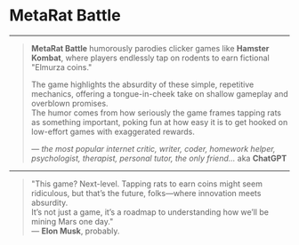 # MetaRat Battle

---

> **MetaRat Battle** humorously parodies clicker games like **Hamster Kombat**, where players endlessly tap on rodents to earn fictional "Elmurza coins."  
>  
> The game highlights the absurdity of these simple, repetitive mechanics, offering a tongue-in-cheek take on shallow gameplay and overblown promises.  
> The humor comes from how seriously the game frames tapping rats as something important, poking fun at how easy it is to get hooked on low-effort games with exaggerated rewards.  
>  
> — *the most popular internet critic, writer, coder, homework helper, psychologist, therapist, personal tutor, the only friend...* aka **ChatGPT**


---

> "This game? Next-level. Tapping rats to earn coins might seem ridiculous, but that’s the future, folks—where innovation meets absurdity.  
> It’s not just a game, it’s a roadmap to understanding how we’ll be mining Mars one day."  
> — **Elon Musk**, probably.
